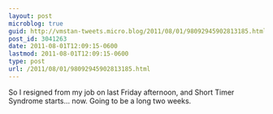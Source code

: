 ```yaml
---
layout: post
microblog: true
guid: http://vmstan-tweets.micro.blog/2011/08/01/98092945902813185.html
post_id: 3041263
date: 2011-08-01T12:09:15-0600
lastmod: 2011-08-01T12:09:15-0600
type: post
url: /2011/08/01/98092945902813185.html
---
```

So I resigned from my job on last Friday afternoon, and Short Timer Syndrome starts... now. Going to be a long two weeks.
